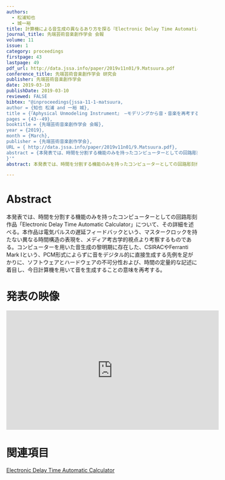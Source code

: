 ```yaml
---
authors:
  - 松浦知也
  - 城一裕
title: 計算機による音生成の異なるあり方を探る『Electronic Delay Time Automatic Calculator』の制作
journal_title: 先端芸術音楽創作学会 会報
volume: 11
issue: 1
category: proceedings
firstpage: 43
lastpage: 49
pdf_url: http://data.jssa.info/paper/2019v11n01/9.Matsuura.pdf
conference_title: 先端芸術音楽創作学会 研究会
publisher: 先端芸術音楽創作学会
date: 2019-03-10
publishDate: 2019-03-10
reviewed: FALSE
bibtex: "@inproceedings{jssa-11-1-matsuura,
author = {知也 松浦 and 一裕 城},
title = {『Aphysical Unmodeling Instrument』 ―モデリングから音・音楽を再考するサウンドインスタレーション―},
pages = {43--49},
booktitle = {先端芸術音楽創作学会 会報},
year = {2019},
month = {March},
publisher = {先端芸術音楽創作学会},
URL = { http://data.jssa.info/paper/2019v11n01/9.Matsuura.pdf},
abstract = {本発表では、時間を分割する機能のみを持ったコンピューターとしての回路彫刻作品「Electronic Delay Time Automatic Calculator」について、その詳細を述べる。本作品は電気パルスの遅延フィードバックという、マスタークロックを持たない異なる時間構造の表現を、メディア考古学的視点より考察するものである。コンピューターを用いた音生成の黎明期に存在した、CSIRACやFerranti Mark Ⅰという、PCM形式によらずに音をデジタル的に直接生成する先例を足がかりに、ソフトウェアとハードウェアの不可分性および、時間の定量的な記述に着目し、今日計算機を用いて音を生成することの意味を再考する。}
}'"
abstract: 本発表では、時間を分割する機能のみを持ったコンピューターとしての回路彫刻作品「Electronic Delay Time Automatic Calculator」について、その詳細を述べる。本作品は電気パルスの遅延フィードバックという、マスタークロックを持たない異なる時間構造の表現を、メディア考古学的視点より考察するものである。コンピューターを用いた音生成の黎明期に存在した、CSIRACやFerranti Mark Ⅰという、PCM形式によらずに音をデジタル的に直接生成する先例を足がかりに、ソフトウェアとハードウェアの不可分性および、時間の定量的な記述に着目し、今日計算機を用いて音を生成することの意味を再考する。

---
```


# Abstract

本発表では、時間を分割する機能のみを持ったコンピューターとしての回路彫刻作品「Electronic Delay Time Automatic Calculator」について、その詳細を述べる。本作品は電気パルスの遅延フィードバックという、マスタークロックを持たない異なる時間構造の表現を、メディア考古学的視点より考察するものである。コンピューターを用いた音生成の黎明期に存在した、CSIRACやFerranti Mark Ⅰという、PCM形式によらずに音をデジタル的に直接生成する先例を足がかりに、ソフトウェアとハードウェアの不可分性および、時間の定量的な記述に着目し、今日計算機を用いて音を生成することの意味を再考する。

# 発表の映像

<iframe width="560" height="315" src="https://www.youtube.com/embed/mj1c8bXTu7g" frameborder="0" allow="accelerometer; autoplay; encrypted-media; gyroscope; picture-in-picture" allowfullscreen></iframe>

# 関連項目

[Electronic Delay Time Automatic Calculator](/works/edtac)
